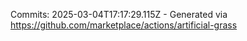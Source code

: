 Commits: 2025-03-04T17:17:29.115Z - Generated via https://github.com/marketplace/actions/artificial-grass
<br>
